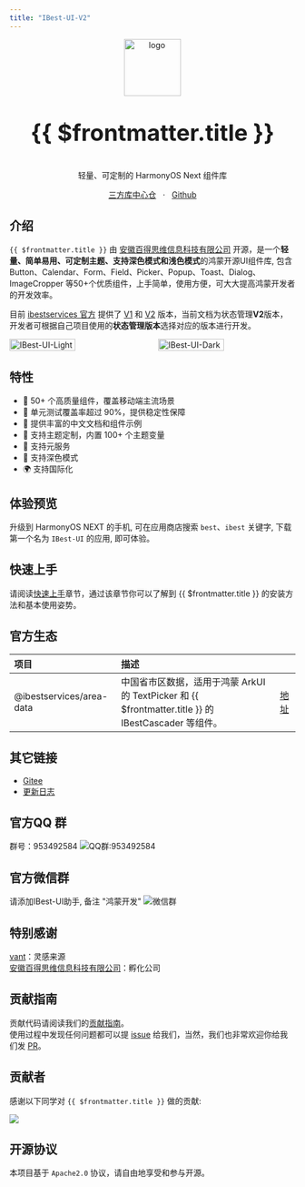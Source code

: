 ```yaml
---
title: "IBest-UI-V2"
---
```


<p align="center">
  <img alt="logo" src="./app_logo.png" width="100">
</p>

<p align="center" style="font-size: 40px;font-weight: bold;">{{ $frontmatter.title }}</p>

<p align="center">轻量、可定制的 HarmonyOS Next 组件库</p>

<p align="center">
    <a href="https://ohpm.openharmony.cn/#/cn/detail/@ibestservices%2Fibest-ui-v2" target="_blank">三方库中心仓</a>
    &nbsp;
    ·
    &nbsp;
    <a href="https://github.com/ibestservices/ibest-ui-v2" target="_blank">Github</a>
</p>

## 介绍

`{{ $frontmatter.title }}` 由 <a href="https://www.ibestservices.com/" target="_blank">安徽百得思维信息科技有限公司</a> 开源，是一个**轻量、简单易用、可定制主题、支持深色模式和浅色模式**的鸿蒙开源UI组件库, 包含 Button、Calendar、Form、Field、Picker、Popup、Toast、Dialog、ImageCropper 等50+个优质组件，上手简单，使用方便，可大大提高鸿蒙开发者的开发效率。

目前 <a href="https://www.ibestservices.com/" target="_blank">ibestservices 官方</a> 提供了 <a href="https://ibestui.ibestservices.com/guide/home/" target="_blank">V1</a> 和 <a href="https://ibestui-v2.ibestservices.com/guide/home/" target="_blank">V2</a> 版本，当前文档为状态管理**V2**版本，开发者可根据自己项目使用的**状态管理版本**选择对应的版本进行开发。

<div style="display: flex;justify-content: space-between;">
  <img src="./IBest-UI-Light.png" alt="IBest-UI-Light" style="width: 48%;">
  <img src="./IBest-UI-Dark.png" alt="IBest-UI-Dark" style="width: 48%;">
</div>

## 特性
- 🚀 50+ 个高质量组件，覆盖移动端主流场景
- 💪 单元测试覆盖率超过 90%，提供稳定性保障
- 📖 提供丰富的中文文档和组件示例
- 🍭 支持主题定制，内置 100+ 个主题变量
- 🍭 支持元服务
- 🍭 支持深色模式
- 🌍 支持国际化

## 体验预览

升级到 HarmonyOS NEXT 的手机, 可在应用商店搜索 `best`、`ibest` 关键字, 下载第一个名为 `IBest-UI` 的应用, 即可体验。

## 快速上手

请阅读[快速上手](../quickstart/index)章节，通过该章节你可以了解到 {{ $frontmatter.title }} 的安装方法和基本使用姿势。

## 官方生态

| 项目        | 描述         |          |
|:-----------|:------------|:----------|
| @ibestservices/area-data | 中国省市区数据，适用于鸿蒙 ArkUI 的 TextPicker 和 {{ $frontmatter.title }} 的 IBestCascader 等组件。 | <a href="https://ohpm.openharmony.cn/#/cn/detail/@ibestservices%2Farea-data">地址</a> |

## 其它链接
- [Gitee](https://gitee.com/ibestservices/ibest-ui-v2)
- [更新日志](https://github.com/ibestservices/ibest-ui-v2/releases)

## 官方QQ 群

群号：953492584
![QQ群:953492584](./qq.jpg)

## 官方微信群

请添加IBest-UI助手, 备注 "鸿蒙开发"
![微信群](./IBest-UI助手.jpg)

## 特别感谢

[vant](https://vant-contrib.gitee.io/vant/#/zh-CN/home)：灵感来源   
[安徽百得思维信息科技有限公司](https://www.ibestservices.com/)：孵化公司

## 贡献指南

贡献代码请阅读我们的[贡献指南](../contribution/)。   
使用过程中发现任何问题都可以提 [issue](https://github.com/ibestservices/ibest-ui-v2/issues) 给我们，当然，我们也非常欢迎你给我们发 [PR](https://github.com/ibestservices/ibest-ui-v2/pulls)。

## 贡献者

感谢以下同学对 `{{ $frontmatter.title }}` 做的贡献:   

<a href="https://github.com/ibestservices/ibest-ui/graphs/contributors">
  <img src="https://contrib.rocks/image?repo=ibestservices/ibest-ui" />
</a>

## 开源协议

本项目基于 `Apache2.0` 协议，请自由地享受和参与开源。